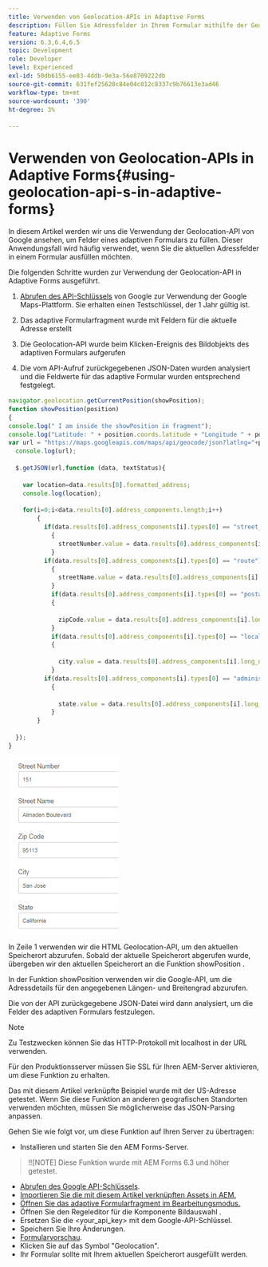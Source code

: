 ```yaml
---
title: Verwenden von Geolocation-APIs in Adaptive Forms
description: Füllen Sie Adressfelder in Ihrem Formular mithilfe der Geolocation-APIs aus.
feature: Adaptive Forms
version: 6.3,6.4,6.5
topic: Development
role: Developer
level: Experienced
exl-id: 50db6155-ee83-4ddb-9e3a-56e8709222db
source-git-commit: 631fef25620c84e04c012c8337c9b76613e3ad46
workflow-type: tm+mt
source-wordcount: '390'
ht-degree: 3%

---
```


# Verwenden von Geolocation-APIs in Adaptive Forms{#using-geolocation-api-s-in-adaptive-forms}

In diesem Artikel werden wir uns die Verwendung der Geolocation-API von Google ansehen, um Felder eines adaptiven Formulars zu füllen. Dieser Anwendungsfall wird häufig verwendet, wenn Sie die aktuellen Adressfelder in einem Formular ausfüllen möchten.

Die folgenden Schritte wurden zur Verwendung der Geolocation-API in Adaptive Forms ausgeführt.

1. [Abrufen des API-Schlüssels](https://developers.google.com/maps/documentation/javascript/get-api-key) von Google zur Verwendung der Google Maps-Plattform. Sie erhalten einen Testschlüssel, der 1 Jahr gültig ist.

1. Das adaptive Formularfragment wurde mit Feldern für die aktuelle Adresse erstellt

1. Die Geolocation-API wurde beim Klicken-Ereignis des Bildobjekts des adaptiven Formulars aufgerufen

1. Die vom API-Aufruf zurückgegebenen JSON-Daten wurden analysiert und die Feldwerte für das adaptive Formular wurden entsprechend festgelegt.

```javascript
navigator.geolocation.getCurrentPosition(showPosition);
function showPosition(position) 
{
console.log(" I am inside the showPosition in fragment");
console.log("Latitude: " + position.coords.latitude + "Longitude " + position.coords.longitude);
var url = "https://maps.googleapis.com/maps/api/geocode/json?latlng="+position.coords.latitude+","+position.coords.longitude+"&key=<your_api_key>";
  console.log(url);
  
  $.getJSON(url,function (data, textStatus){
    
    var location=data.results[0].formatted_address;
    console.log(location);
    
    for(i=0;i<data.results[0].address_components.length;i++)
        {
          if(data.results[0].address_components[i].types[0] == "street_number")
            {
              streetNumber.value = data.results[0].address_components[i].long_name;
            }
          if(data.results[0].address_components[i].types[0] == "route")
            {
              streetName.value = data.results[0].address_components[i].long_name;
            }
            if(data.results[0].address_components[i].types[0] == "postal_code")
            {
              
              zipCode.value = data.results[0].address_components[i].long_name;
            }
            if(data.results[0].address_components[i].types[0] == "locality")
            {
              
              city.value = data.results[0].address_components[i].long_name;
            }
          if(data.results[0].address_components[i].types[0] == "administrative_area_level_1")
            {
              
              state.value = data.results[0].address_components[i].long_name;
            }
        }
    
  });
}
```

![Felder werden mit der geoloaction-API ausgefüllt](assets/capture-4.gif)

In Zeile 1 verwenden wir die HTML Geolocation-API, um den aktuellen Speicherort abzurufen. Sobald der aktuelle Speicherort abgerufen wurde, übergeben wir den aktuellen Speicherort an die Funktion showPosition .

In der Funktion showPosition verwenden wir die Google-API, um die Adressdetails für den angegebenen Längen- und Breitengrad abzurufen.

Die von der API zurückgegebene JSON-Datei wird dann analysiert, um die Felder des adaptiven Formulars festzulegen.

>[!NOTE]
>
>Zu Testzwecken können Sie das HTTP-Protokoll mit localhost in der URL verwenden.
>
>Für den Produktionsserver müssen Sie SSL für Ihren AEM-Server aktivieren, um diese Funktion zu erhalten.
>
>Das mit diesem Artikel verknüpfte Beispiel wurde mit der US-Adresse getestet. Wenn Sie diese Funktion an anderen geografischen Standorten verwenden möchten, müssen Sie möglicherweise das JSON-Parsing anpassen.

Gehen Sie wie folgt vor, um diese Funktion auf Ihren Server zu übertragen:

* Installieren und starten Sie den AEM Forms-Server.

>!![NOTE] Diese Funktion wurde mit AEM Forms 6.3 und höher getestet.
* [Abrufen des Google API-Schlüssels](https://developers.google.com/maps/documentation/javascript/get-api-key).
* [Importieren Sie die mit diesem Artikel verknüpften Assets in AEM.](assets/geolocationapi.zip)
* [Öffnen Sie das adaptive Formularfragment im Bearbeitungsmodus.](http://localhost:4502/editor.html/content/forms/af/currentaddressfragment.html)
* Öffnen Sie den Regeleditor für die Komponente Bildauswahl .
* Ersetzen Sie die &lt;your_api_key> mit dem Google-API-Schlüssel.
* Speichern Sie Ihre Änderungen.
* [Formularvorschau](http://localhost:4502/content/dam/formsanddocuments/currentaddressfragment/jcr:content?wcmmode=disabled).
* Klicken Sie auf das Symbol &quot;Geolocation&quot;.
* Ihr Formular sollte mit Ihrem aktuellen Speicherort ausgefüllt werden.
